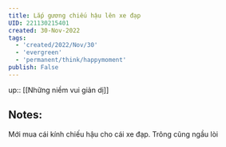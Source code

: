 ```yaml
---
title: Lắp gương chiếu hậu lên xe đạp
UID: 221130215401
created: 30-Nov-2022
tags:
  - 'created/2022/Nov/30'
  - 'evergreen'
  - 'permanent/think/happymoment'
publish: False
---
```

up:: [[Những niềm vui giản dị]]
## Notes:
Mới mua cái kính chiếu hậu cho cái xe đạp. Trông cũng ngầu lòi
